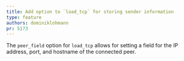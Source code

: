 ```yaml
---
title: Add option to `load_tcp` for storing sender information
type: feature
authors: dominiklohmann
pr: 5173
---
```


The `peer_field` option for `load_tcp` allows for setting a field for the IP
address, port, and hostname of the connected peer.
